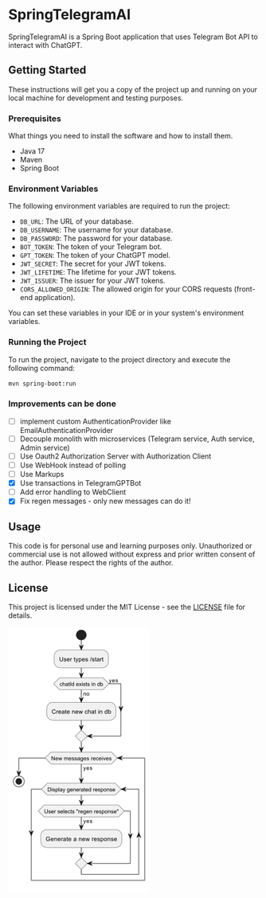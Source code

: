 # SpringTelegramAI

SpringTelegramAI is a Spring Boot application that uses Telegram Bot API to interact with ChatGPT.

## Getting Started

These instructions will get you a copy of the project up and running on your local machine for development and testing purposes.

### Prerequisites

What things you need to install the software and how to install them.

- Java 17
- Maven
- Spring Boot

### Environment Variables

The following environment variables are required to run the project:

- `DB_URL`: The URL of your database.
- `DB_USERNAME`: The username for your database.
- `DB_PASSWORD`: The password for your database.
- `BOT_TOKEN`: The token of your Telegram bot.
- `GPT_TOKEN`: The token of your ChatGPT model.
- `JWT_SECRET`: The secret for your JWT tokens.
- `JWT_LIFETIME`: The lifetime for your JWT tokens.
- `JWT_ISSUER`: The issuer for your JWT tokens.
- `CORS_ALLOWED_ORIGIN`: The allowed origin for your CORS requests (front-end application).

You can set these variables in your IDE or in your system's environment variables.

### Running the Project

To run the project, navigate to the project directory and execute the following command:

```bash
mvn spring-boot:run
```

### Improvements can be done
- [ ] implement custom AuthenticationProvider like EmailAuthenticationProvider
- [ ] Decouple monolith with microservices (Telegram service, Auth service, Admin service)
- [ ] Use Oauth2 Authorization Server with Authorization Client
- [ ] Use WebHook instead of polling
- [ ] Use Markups
- [x] Use transactions in TelegramGPTBot
- [ ] Add error handling to WebClient
- [x] Fix regen messages - only new messages can do it!

## Usage

This code is for personal use and learning purposes only. Unauthorized or commercial use is not allowed without express and prior written consent of the author. Please respect the rights of the author.

## License

This project is licensed under the MIT License - see the [LICENSE](/license.txt) file for details.

![interaction](/docs/interaction.png)


